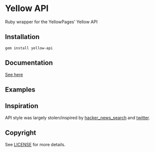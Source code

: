 # Yellow API

Ruby wrapper for the YellowPages' Yellow API

## Installation
    gem install yellow-api

## Documentation
[See here](http://rdoc.info/gems/yellow-api)

## Examples

## Inspiration
API style was largely stolen/inspired by [hacker_news_search](https://github.com/ryanatwork/hacker_news_search) and [twitter](https://github.com/jnunemaker/twitter).

## Copyright
See [LICENSE](https://github.com/ianbishop/yellow_api/blob/master/LICENSE.md) for more details.
